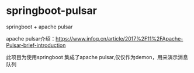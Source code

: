 # springboot-pulsar

springboot + apache pulsar


apache pulsar介绍：https://www.infoq.cn/article/2017%2F11%2FApache-Pulsar-brief-introduction

此项目为使用springboot 集成了apache pulsar,仅仅作为demon，用来演示消息队列